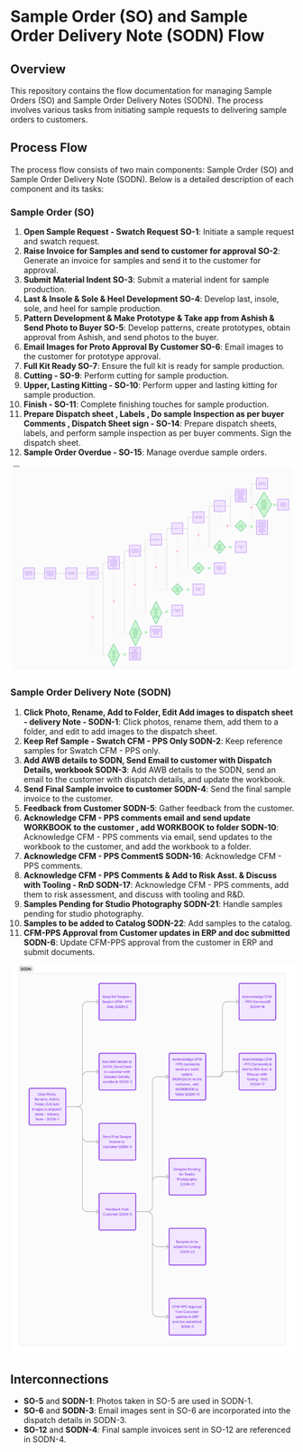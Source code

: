 # Sample Order (SO) and Sample Order Delivery Note (SODN) Flow

## Overview
This repository contains the flow documentation for managing Sample Orders (SO) and Sample Order Delivery Notes (SODN). The process involves various tasks from initiating sample requests to delivering sample orders to customers.

## Process Flow
The process flow consists of two main components: Sample Order (SO) and Sample Order Delivery Note (SODN). Below is a detailed description of each component and its tasks:

### Sample Order (SO)
1. **Open Sample Request - Swatch Request SO-1**: Initiate a sample request and swatch request.
2. **Raise Invoice for Samples and send to customer for approval SO-2**: Generate an invoice for samples and send it to the customer for approval.
3. **Submit Material Indent SO-3**: Submit a material indent for sample production.
4. **Last & Insole & Sole & Heel Development SO-4**: Develop last, insole, sole, and heel for sample production.
5. **Pattern Development & Make Prototype & Take app from Ashish & Send Photo to Buyer SO-5**: Develop patterns, create prototypes, obtain approval from Ashish, and send photos to the buyer.
6. **Email Images for Proto Approval By Customer SO-6**: Email images to the customer for prototype approval.
7. **Full Kit Ready SO-7**: Ensure the full kit is ready for sample production.
8. **Cutting - SO-9**: Perform cutting for sample production.
9. **Upper, Lasting Kitting - SO-10**: Perform upper and lasting kitting for sample production.
10. **Finish - SO-11**: Complete finishing touches for sample production.
11. **Prepare Dispatch sheet , Labels , Do sample Inspection as per buyer Comments , Dispatch Sheet sign - SO-14**: Prepare dispatch sheets, labels, and perform sample inspection as per buyer comments. Sign the dispatch sheet.
12. **Sample Order Overdue - SO-15**: Manage overdue sample orders.

![SO FLOW](https://github.com/Himanshuch1708/ERPTest-API/blob/main/so_flow.png)


### Sample Order Delivery Note (SODN)
1. **Click Photo, Rename, Add to Folder, Edit Add images to dispatch sheet - delivery Note - SODN-1**: Click photos, rename them, add them to a folder, and edit to add images to the dispatch sheet.
2. **Keep Ref Sample - Swatch CFM - PPS Only SODN-2**: Keep reference samples for Swatch CFM - PPS only.
3. **Add AWB details to SODN, Send Email to customer with Dispatch Details, workbook SODN-3**: Add AWB details to the SODN, send an email to the customer with dispatch details, and update the workbook.
4. **Send Final Sample invoice to customer SODN-4**: Send the final sample invoice to the customer.
5. **Feedback from Customer SODN-5**: Gather feedback from the customer.
6. **Acknowledge CFM - PPS comments email and send update WORKBOOK to the customer , add WORKBOOK to folder SODN-10**: Acknowledge CFM - PPS comments via email, send updates to the workbook to the customer, and add the workbook to a folder.
7. **Acknowledge CFM - PPS CommentS SODN-16**: Acknowledge CFM - PPS comments.
8. **Acknowledge CFM - PPS Comments & Add to Risk Asst. & Discuss with Tooling - RnD SODN-17**: Acknowledge CFM - PPS comments, add them to risk assessment, and discuss with tooling and R&D.
9. **Samples Pending for Studio Photography SODN-21**: Handle samples pending for studio photography.
10. **Samples to be added to Catalog SODN-22**: Add samples to the catalog.
11. **CFM-PPS Approval from Customer updates in ERP and doc submitted SODN-6**: Update CFM-PPS approval from the customer in ERP and submit documents.

![SODN FLOW](https://github.com/Himanshuch1708/ERPTest-API/blob/main/sodn_flow.png)

## Interconnections
- **SO-5** and **SODN-1**: Photos taken in SO-5 are used in SODN-1.
- **SO-6** and **SODN-3**: Email images sent in SO-6 are incorporated into the dispatch details in SODN-3.
- **SO-12** and **SODN-4**: Final sample invoices sent in SO-12 are referenced in SODN-4.

